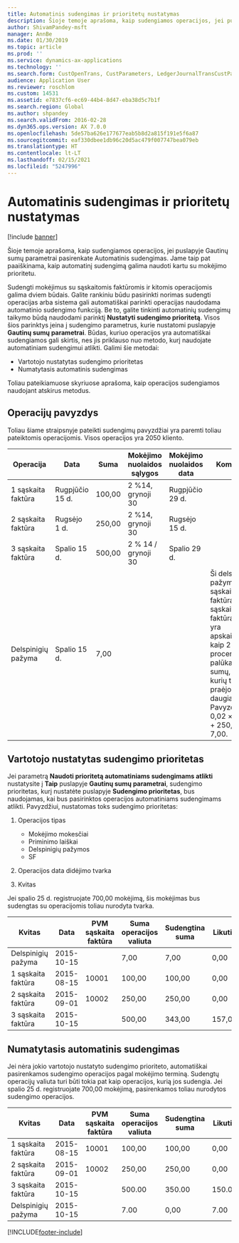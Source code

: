 ```yaml
---
title: Automatinis sudengimas ir prioritetų nustatymas
description: Šioje temoje aprašoma, kaip sudengiamos operacijos, jei puslapyje Gautinų sumų parametrai pasirenkate Automatinis sudengimas. Jame taip pat paaiškinama, kaip automatinį sudengimą galima naudoti kartu su mokėjimo prioritetu.
author: ShivamPandey-msft
manager: AnnBe
ms.date: 01/30/2019
ms.topic: article
ms.prod: ''
ms.service: dynamics-ax-applications
ms.technology: ''
ms.search.form: CustOpenTrans, CustParameters, LedgerJournalTransCustPaym
audience: Application User
ms.reviewer: roschlom
ms.custom: 14531
ms.assetid: e7837cf6-ec69-44b4-8d47-eba38d5c7b1f
ms.search.region: Global
ms.author: shpandey
ms.search.validFrom: 2016-02-28
ms.dyn365.ops.version: AX 7.0.0
ms.openlocfilehash: 5de57ba626e177677eab5b8d2a815f191e5f6a87
ms.sourcegitcommit: eaf330dbee1db96c20d5ac479f007747bea079eb
ms.translationtype: HT
ms.contentlocale: lt-LT
ms.lasthandoff: 02/15/2021
ms.locfileid: "5247996"
---
```

# <a name="automatic-settlement-and-prioritization"></a>Automatinis sudengimas ir prioritetų nustatymas

[!include [banner](../includes/banner.md)]

Šioje temoje aprašoma, kaip sudengiamos operacijos, jei puslapyje Gautinų sumų parametrai pasirenkate Automatinis sudengimas. Jame taip pat paaiškinama, kaip automatinį sudengimą galima naudoti kartu su mokėjimo prioritetu.

Sudengti mokėjimus su sąskaitomis faktūromis ir kitomis operacijomis galima dviem būdais. Galite rankiniu būdu pasirinkti norimas sudengti operacijas arba sistema gali automatiškai parinkti operacijas naudodama automatinio sudengimo funkciją. Be to, galite tinkinti automatinių sudengimų taikymo būdą naudodami parinktį **Nustatyti sudengimo prioritetą**. Visos šios parinktys įeina į sudengimo parametrus, kurie nustatomi puslapyje **Gautinų sumų parametrai**. Būdas, kuriuo operacijos yra automatiškai sudengiamos gali skirtis, nes jis priklauso nuo metodo, kurį naudojate automatiniam sudengimui atlikti. Galimi šie metodai:

-   Vartotojo nustatytas sudengimo prioritetas
-   Numatytasis automatinis sudengimas

Toliau pateikiamuose skyriuose aprašoma, kaip operacijos sudengiamos naudojant atskirus metodus.

## <a name="example-transactions"></a>Operacijų pavyzdys
Toliau šiame straipsnyje pateikti sudengimų pavyzdžiai yra paremti toliau pateiktomis operacijomis. Visos operacijos yra 2050 kliento.

| Operacija   | Data        | Suma | Mokėjimo nuolaidos sąlygos | Mokėjimo nuolaidos data | Komentarai                                                                                                                                                                                      |
|---------------|-------------|--------|---------------------|--------------------|-----------------------------------------------------------------------------------------------------------------------------------------------------------------------------------------------|
| 1 sąskaita faktūra     | Rugpjūčio 15 d.   | 100,00 | 2 %14, grynoji 30        | Rugpjūčio 29 d.          |                                                                                                                                                                                               |
| 2 sąskaita faktūra     | Rugsėjo 1 d. | 250,00 | 2 %14, grynoji 30        | Rugsėjo 15 d.       |                                                                                                                                                                                               |
| 3 sąskaita faktūra     | Spalio 15 d.  | 500,00 | 2 % 14 / grynoji 30        | Spalio 29 d.         |                                                                                                                                                                                               |
| Delspinigių pažyma | Spalio 15 d.  | 7,00   |                     |                    | Ši delspinigių pažyma yra 1 sąskaitai faktūrai ir 2 sąskaitai faktūrai. Suma yra apskaičiuojama kaip 2 procentai palūkanų nuo sumų, nuo kurių termino praėjo 30 ar daugiau dienų. Pavyzdys: 0,02 × (100,00 + 250,00) = 7,00. |

## <a name="user-defined-settlement-priority"></a>Vartotojo nustatytas sudengimo prioritetas
Jei parametrą **Naudoti prioritetą automatiniams sudengimams atlikti** nustatysite į **Taip** puslapyje **Gautinų sumų parametrai**, sudengimo prioritetas, kurį nustatėte puslapyje **Sudengimo prioritetas**, bus naudojamas, kai bus pasirinktos operacijos automatiniams sudengimams atlikti. Pavyzdžiui, nustatomas toks sudengimo prioritetas:

1.  Operacijos tipas
    -   Mokėjimo mokesčiai
    -   Priminimo laiškai
    -   Delspinigių pažymos
    -   SF

2.  Operacijos data didėjimo tvarka
3.  Kvitas

Jei spalio 25 d. registruojate 700,00 mokėjimą, šis mokėjimas bus sudengtas su operacijomis toliau nurodyta tvarka.

| Kvitas       | Data       | PVM sąskaita faktūra | Suma operacijos valiuta | Sudengtina suma | Likutis | Valiuta |
|---------------|------------|---------|--------------------------------|------------------|---------|----------|
| Delspinigių pažyma | 2015-10-15 |         | 7,00                           | 7,00             | 0,00    | USD      |
| 1 sąskaita faktūra     | 2015-08-15  | 10001   | 100,00                         | 100,00           | 0,00    | USD      |
| 2 sąskaita faktūra     | 2015-09-01   | 10002   | 250,00                         | 250,00           | 0,00    | USD      |
| 3 sąskaita faktūra     | 2015-10-15 |         | 500,00                         | 343,00           | 157,00  | USD      |

## <a name="default-automatic-settlement"></a>Numatytasis automatinis sudengimas
Jei nėra jokio vartotojo nustatyto sudengimo prioriteto, automatiškai pasirenkamos sudengimo operacijos pagal mokėjimo terminą. Sudengtų operacijų valiuta turi būti tokia pat kaip operacijos, kurią jos sudengia. Jei spalio 25 d. registruojate 700,00 mokėjimą, pasirenkamos toliau nurodytos sudengimo operacijos.

| Kvitas       | Data       | PVM sąskaita faktūra | Suma operacijos valiuta | Sudengtina suma | Likutis | Valiuta |
|---------------|------------|---------|--------------------------------|------------------|---------|----------|
| 1 sąskaita faktūra     | 2015-08-15  | 10001   | 100,00                         | 100,00           | 0,00    | USD      |
| 2 sąskaita faktūra     | 2015-09-01   | 10002   | 250,00                         | 250,00           | 0,00    | USD      |
| 3 sąskaita faktūra     | 2015-10-15 |         | 500.00                         | 350.00           | 150.00  | USD      |
| Delspinigių pažyma | 2015-10-15 |         | 7.00                           | 0,00             | 7.00    | USD      |







[!INCLUDE[footer-include](../../includes/footer-banner.md)]